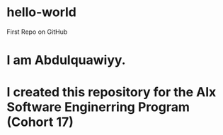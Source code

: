 # hello-world
First Repo on GitHub
# I am Abdulquawiyy.
# I created this repository for the Alx Software Enginerring Program (Cohort 17)
